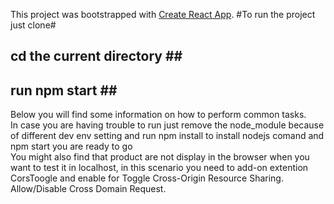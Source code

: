 This project was bootstrapped with [Create React App](https://github.com/facebookincubator/create-react-app).
#To run the project just clone# <br>
## cd the current directory ##<br>
## run npm start ##<br>

Below you will find some information on how to perform common tasks.<br>
In case you are having trouble to run just  remove the node_module because of different dev env setting and run npm install to install nodejs comand  and npm start you are ready to go <br>
You might also find that product are not display in the browser when  you want to test it in localhost, in this scenario you need to add-on extention CorsToogle and enable for Toggle Cross-Origin Resource Sharing. Allow/Disable Cross Domain Request.


